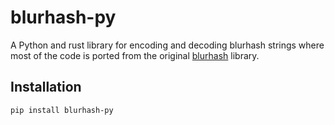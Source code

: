 # blurhash-py

A Python and rust library for encoding and decoding blurhash strings where most of the code is
ported from the original [blurhash](https://github.com/woltapp/blurhash) library.

## Installation

```bash
pip install blurhash-py
```
